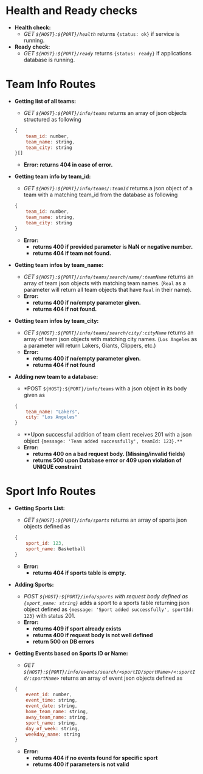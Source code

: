 # Health and Ready checks

- **Health check:**
    - *GET `${HOST}:${PORT}/health`* returns `{status: ok}` if service is running.
- **Ready check:**
    - *GET `${HOST}:${PORT}/ready`* returns `{status: ready}` if applications database is running.

# Team Info Routes

- **Getting list of all teams:**
    - *GET `${HOST}:${PORT}/info/teams`* returns an array of json objects structured as following
    ```js
    {
        team_id: number,
        team_name: string,
        team_city: string
    }[]
    ```
    - **Error: returns 404 in case of error.**
- **Getting team info by team_id:**
    - *GET `${HOST}:${PORT}/info/teams/:teamId`* returns a json object of a team with a matching team_id from the database as following
    ```js
    {
        team_id: number,
        team_name: string,
        team_city: string
    }
    ```
    - **Error:** 
        - **returns 400 if provided parameter is NaN or negative number.**
        - **returns 404 if team not found.**

- **Getting team infos by team_name:**
    - *GET `${HOST}:${PORT}/info/teams/search/name/:teamName`* returns an array of team json objects with matching team names. (`Real` as a parameter will return all team objects that have `Real` in their name).
    - **Error:** 
        - **returns 400 if no/empty parameter given.**
        - **returns 404 if not found.**

-  **Getting team infos by team_city:**
    - *GET `${HOST}:${PORT}/info/teams/search/city/:cityName`* returns an array of team json objects with matching city names. (`Los Angeles` as a parameter will return Lakers, Giants, Clippers, etc.)
    - **Error:**
        - **returns 400 if no/empty parameter given.**
        - **returns 404 if not found**

- **Adding new team to a database:**
    - *POST `${HOST}:${PORT}/info/teams` with a json object in its body given as
    ```js
    {
        team_name: "Lakers",
        city: "Los Angeles"
    }
    ```
    - **Upon successful addition of team client receives 201 with a json object `{message: 'Team added successfully', teamId: 123}.**`
    - **Error:**
        - **returns 400 on a bad request body. (Missing/invalid fields)**
        - **returns 500 upon Database error or 409 upon violation of UNIQUE constraint**

# Sport Info Routes

- **Getting Sports List:**
    - *GET `${HOST}:${PORT}/info/sports`* returns an array of sports json objects defined as
    ```js
    {
        sport_id: 123,
        sport_name: Basketball
    }
    ``` 
    - **Error:**
        - **returns 404 if sports table is empty.**

- **Adding Sports:**
    - *POST `${HOST}:${PORT}/info/sports` with request body defined as `{sport_name: string}`* adds a sport to a sports table returning json object defined as `{message: 'Sport added successfully', sportId: 123}` with status 201.
    - **Error:**
        - **returns 409 if sport already exists**
        - **returns 400 if request body is not well defined**
        - **return 500 on DB errors**

- **Getting Events based on Sports ID or Name:**
    - *GET `${HOST}:${PORT}/info/events/search/<sportID/sportName>/<:sportId/:sportName>`* returns an array of event json objects defined as
    ```js
    {
        event_id: number,
        event_time: string,
        event_date: string,
        home_team_name: string,
        away_team_name: string,
        sport_name: string,
        day_of_week: string,
        weekday_name: string
    }
    ```
    - **Error:**
        - **returns 404 if no events found for specific sport**
        - **returns 400 if parameters is not valid**
